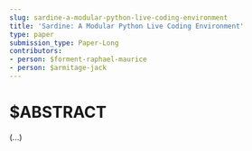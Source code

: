 ```yaml
---
slug: sardine-a-modular-python-live-coding-environment
title: 'Sardine: A Modular Python Live Coding Environment'
type: paper
submission_type: Paper-Long
contributors:
- person: $forment-raphael-maurice
- person: $armitage-jack
---
```


# $ABSTRACT

(...)